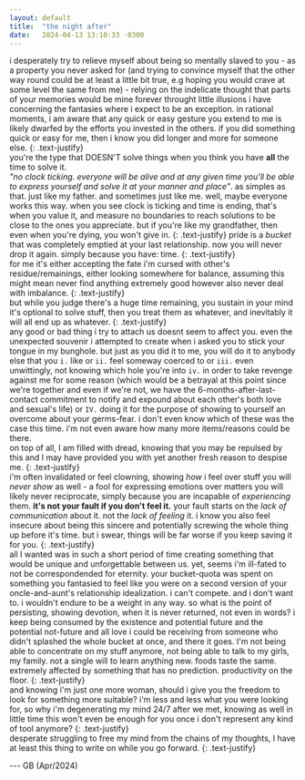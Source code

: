 ```yaml
---
layout: default
title:  "the night after"
date:   2024-04-13 13:10:33 -0300
---
```


i desperately try to relieve myself about being so mentally slaved to you - as a property you never asked for (and trying to convince myself that the other way round could be at least a little bit true, e.g hoping you would crave at some level the same from me) - relying on the indelicate thought that parts of your memories would be mine forever throught little illusions i have concerning the fantasies where i expect to be an exception. 
in rational moments, i am aware that any quick or easy gesture you extend to me is likely dwarfed by the efforts you invested in the others. if you did something quick or easy for me, then i know you did longer and more for someone else.
{: .text-justify}  
you're the type that DOESN'T solve things when you think you have **all** the time to solve it.  
*"no clock ticking. everyone will be alive and at any given time you'll be able to express yourself and solve it at your manner and place"*. as simples as that. 
just like my father. and sometimes just like me. well, maybe everyone works this way. when you see clock is ticking and time is ending, that's when you value it, and measure no boundaries to reach solutions to be close to the ones you appreciate. but if you're like my grandfather, then even when you're dying, you won't give in. 
{: .text-justify} 
pride is a _bucket_ that was completely emptied at your last relationship. now you will never drop it again. simply because you have: time.
{: .text-justify}  
for me it's either accepting the fate i'm cursed with other's residue/remainings, either looking somewhere for balance, assuming this might mean never find anything extremely good however also never deal with imbalance.
{: .text-justify}  
but while you judge there's a huge time remaining, you sustain in your mind it's optional to solve stuff, then you treat them as whatever, and inevitably it will all end up as whatever. 
{: .text-justify}  
any good or bad thing i try to attach us doesnt seem to affect you. even the unexpected souvenir i attempted to create when i asked you to stick your tongue in my bunghole. but just as you did it to me, you will do it to anybody else that you `i.` like or `ii.` feel someway coerced to or `iii.` even unwittingly, not knowing which hole you're into `iv.` in order to take revenge against me for some reason (which would be a betrayal at this point since we're together and even if we're not, we have the 6-months-after-last-contact commitment to notify and expound about each other's both love and sexual's life) or `IV.` doing it for the purpose of showing to yourself an overcome about your germs-fear.
i don't even know which of these was the case this time. i'm not even aware how many more items/reasons could be there.  
on top of all, I am filled with dread, knowing that you may be repulsed by this and I may have provided you with yet another fresh reason to despise me.
{: .text-justify}  
i'm often invalidated or feel clowning, showing _how_ i feel over stuff you will _never show_ as well - a fool for expressing emotions over matters you will likely never reciprocate, simply because you are incapable of _experiencing_ them. **it's not your fault if you don't feel it.** your fault starts on the *lack of communication* about it. not the *lack of feeling* it. i know you also feel insecure about being this sincere and potentially screwing the whole thing up before it's time. but i swear, things will be far worse if you keep saving it for you. 
{: .text-justify}  
all I wanted was in such a short period of time creating something that would be unique and unforgettable between us. yet, seems i'm ill-fated to not be correspondended for eternity. your bucket-quota was spent on something you fantasied to feel like you were on a second version of your oncle-and-aunt's relationship idealization. i can't compete. and i don't want to. i wouldn't endure to be a weight in any way. so what is the point of persisting, showing devotion, when it is never returned, not even in words? i keep being consumed by the existence and potential future and the potential not-future and all love i could be receiving from someone who didn't splashed the whole bucket at once, and there it goes. I'm not being able to concentrate on my stuff anymore, not being able to talk to my girls, my family. not a single will to learn anything new. foods taste the same. extremely affected by something that has no prediction. productivity on the floor. 
{: .text-justify}  
and knowing i'm just one more woman, should i give you the freedom to look for something more suitable? i'm less and less what you were looking for, so why i'm degenerating my mind 24/7 after we met, knowing as well in little time this won't even be enough for you once i don't represent any kind of tool anymore?
{: .text-justify}   
desperate struggling to free my mind from the chains of my thoughts, I have at least this thing to write on while you go forward. 
{: .text-justify}  



--- GB (Apr/2024)
